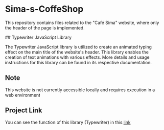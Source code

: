 ﻿# Sima-s-CoffeShop

 <p>
This repository contains files related to the "Café Sima" website, where only the header of the page is implemented.
</p>
## Typewriter JavaScript Library

The Typewriter JavaScript library is utilized to create an animated typing effect on the main title of the website's header. This library enables the creation of text animations with various effects. More details and usage instructions for this library can be found in its respective documentation.

## Note
This website is not currently accessible locally and requires execution in a web environment

## Project Link
You can see the function of this library (Typewriter) in this [link](https://simamatin.github.io/Sima-s-CoffeShop/)
